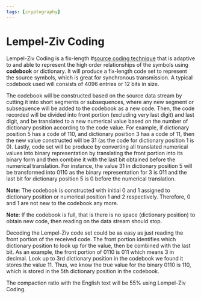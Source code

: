 ```yaml
---
tags: [cryptography]
---
```


# Lempel-Ziv Coding

Lempel-Ziv Coding is a fix-length #[source coding technique](202209291028.md)
that is adaptive to and able to represent the high order relationships of the
symbols using **codebook** or dictionary. It will produce a fix-length code set
to represent the source symbols, which is great for synchronous transmission.
A typical codebook used will consists of 4096 entries or 12 bits in size.

The codebook will be constructed based on the source data stream by cutting it
into short segments or subsequences, where any new segment or subsequence will
be added to the codebook as a new code. Then, the code recorded will be divided
into front portion (excluding very last digit) and last digit, and be translated
to a new numerical value based on the number of dictionary position according to
the code value. For example, if dictionary position 5 has a code of 110, and
dictionary position 3 has a code of 11, then the new value constructed will be
31 (as the code for dictionary position 1 is 0). Lastly, code set will be
produce by converting all translated numerical values into binary representation
by translating the front portion into its binary form and then combine it with
the last bit obtained before the numerical translation. For instance, the value
31 in dictionary position 5 will be transformed into 0110 as the binary
representation for 3 is 011 and the last bit for dictionary position 5 is 0
before the numerical translation.

**Note**: The codebook is constructed with initial 0 and 1 assigned to
dictionary position or numerical position 1 and 2 respectively. Therefore, 0 and
1 are not new to the codebook any more.

**Note**: If the codebook is full, that is there is no space (dictionary
position) to obtain new code, then reading on the data stream should stop.

Decoding the Lempel-Ziv code set could be as easy as just reading the front
portion of the received code. The front portion identifies which dictionary
position to look up for the value, then be combined with the last bit. As an
example, the front portion of 0110 is 011 which means 3 in decimal. Look up to
3rd dictionary position in the codebook we found it stores the value 11. Thus,
we know the true value for the binary 0110 is 110, which is stored in the 5th
dictionary position in the codebook.

The compaction ratio with the English text will be 55% using Lempel-Ziv Coding.
